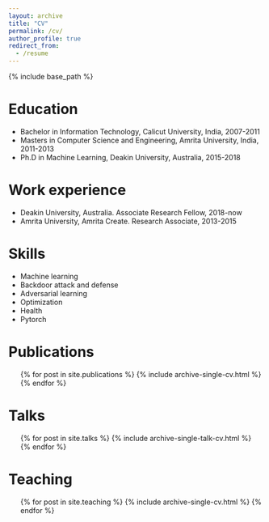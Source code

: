 ```yaml
---
layout: archive
title: "CV"
permalink: /cv/
author_profile: true
redirect_from:
  - /resume
---
```


{% include base_path %}

Education
======
* Bachelor in Information Technology, Calicut University, India, 2007-2011
* Masters in Computer Science and Engineering, Amrita University, India,  2011-2013
* Ph.D in Machine Learning, Deakin University, Australia, 2015-2018

Work experience
======
* Deakin University, Australia. Associate Research Fellow, 2018-now
* Amrita University, Amrita Create. Research Associate, 2013-2015

  
Skills
======
* Machine learning
* Backdoor attack and defense
* Adversarial learning
* Optimization
* Health
* Pytorch

Publications
======
  <ul>{% for post in site.publications %}
    {% include archive-single-cv.html %}
  {% endfor %}</ul>
  
Talks
======
  <ul>{% for post in site.talks %}
    {% include archive-single-talk-cv.html %}
  {% endfor %}</ul>
  
Teaching
======
  <ul>{% for post in site.teaching %}
    {% include archive-single-cv.html %}
  {% endfor %}</ul>
  
